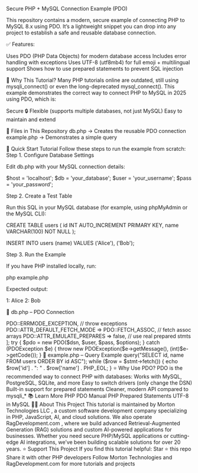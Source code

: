 Secure PHP + MySQL Connection Example (PDO)

This repository contains a modern, secure example of connecting PHP to MySQL 8.x using PDO.
It’s a lightweight snippet you can drop into any project to establish a safe and reusable database connection.

✅ Features:

Uses PDO (PHP Data Objects) for modern database access
Includes error handling with exceptions
Uses UTF-8 (utf8mb4) for full emoji + multilingual support
Shows how to use prepared statements to prevent SQL injection

📌 Why This Tutorial?
Many PHP tutorials online are outdated, still using mysqli_connect() or even the long-deprecated mysql_connect().
This example demonstrates the correct way to connect PHP to MySQL in 2025 using PDO, which is:

Secure 🔒
Flexible (supports multiple databases, not just MySQL)
Easy to maintain and extend

📂 Files in This Repository
db.php → Creates the reusable PDO connection
example.php → Demonstrates a simple query

🚀 Quick Start Tutorial
Follow these steps to run the example from scratch:
Step 1. Configure Database Settings

Edit db.php with your MySQL connection details:

$host = 'localhost';
$db   = 'your_database';
$user = 'your_username';
$pass = 'your_password';

Step 2. Create a Test Table

Run this SQL in your MySQL database (for example, using phpMyAdmin or the MySQL CLI):

CREATE TABLE users (
    id INT AUTO_INCREMENT PRIMARY KEY,
    name VARCHAR(100) NOT NULL
);

INSERT INTO users (name) VALUES ('Alice'), ('Bob');

Step 3. Run the Example

If you have PHP installed locally, run:

php example.php


Expected output:

1: Alice
2: Bob

🔑 db.php – PDO Connection
<?php
// db.php - Secure PDO MySQL connection

$host = 'localhost';      // or your DB host
$db   = 'test_db';        // database name
$user = 'root';           // database user
$pass = '';               // database password
$charset = 'utf8mb4';

$dsn = "mysql:host=$host;dbname=$db;charset=$charset";
$options = [
    PDO::ATTR_ERRMODE            => PDO::ERRMODE_EXCEPTION, // throw exceptions
    PDO::ATTR_DEFAULT_FETCH_MODE => PDO::FETCH_ASSOC,       // fetch assoc arrays
    PDO::ATTR_EMULATE_PREPARES   => false,                  // use real prepared stmts
];

try {
    $pdo = new PDO($dsn, $user, $pass, $options);
} catch (PDOException $e) {
    throw new PDOException($e->getMessage(), (int)$e->getCode());
}

📄 example.php – Query Example
<?php
require 'db.php';

// Example: fetch all users
$stmt = $pdo->query("SELECT id, name FROM users ORDER BY id ASC");

while ($row = $stmt->fetch()) {
    echo $row['id'] . ": " . $row['name'] . PHP_EOL;
}

⭐ Why Use PDO?

PDO is the recommended way to connect PHP with databases:

Works with MySQL, PostgreSQL, SQLite, and more

Easy to switch drivers (only change the DSN)

Built-in support for prepared statements

Cleaner, modern API compared to mysqli_*

📚 Learn More

PHP PDO Manual

PHP Prepared Statements

UTF-8 in MySQL

👨‍💻 About This Project

This tutorial is maintained by Morton Technologies LLC
, a custom software development company specializing in PHP, JavaScript, AI, and cloud solutions.

We also operate RagDevelopment.com
, where we build advanced Retrieval-Augmented Generation (RAG) solutions and custom AI-powered applications for businesses.

Whether you need secure PHP/MySQL applications or cutting-edge AI integrations, we’ve been building scalable solutions for over 20 years.

⭐ Support This Project

If you find this tutorial helpful:

Star ⭐ this repo

Share it with other PHP developers

Follow Morton Technologies
 and RagDevelopment.com
 for more tutorials and projects

